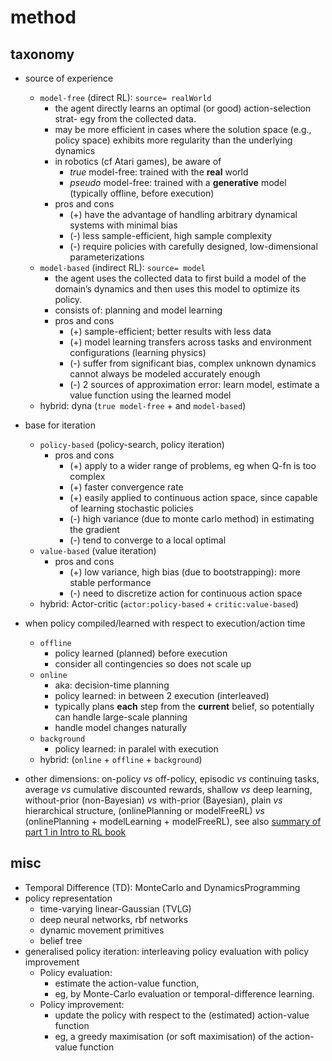 # method

## taxonomy
* source of experience
  * `model-free` (direct RL): `source= realWorld`
    * the agent directly learns an optimal (or good) action-selection strat- egy from the collected data.
    * may be more efficient in cases where the solution space (e.g., policy space) exhibits more regularity than 
      the underlying dynamics
    * in robotics (cf Atari games), be aware of
      * _true_ model-free:
        trained with the **real** world
      * _pseudo_ model-free:
        trained with a **generative** model (typically offline, before execution)
    * pros and cons
      * (+) have the advantage of handling arbitrary dynamical systems with minimal bias
      * (-) less sample-efficient, high sample complexity
      * (-) require policies with carefully designed, low-dimensional parameterizations
  * `model-based` (indirect RL): `source= model`
    * the agent uses the collected data to first build a model of the domain’s dynamics and 
      then uses this model to optimize its policy.
    * consists of: planning and model learning
    * pros and cons
      * (+) sample-efficient; better results with less data
      * (+) model learning transfers across tasks and environment configurations (learning physics)
      * (-) suffer from significant bias, complex unknown dynamics cannot always be modeled accurately enough
      * (-) 2 sources of approximation error: learn model, estimate a value function using the learned model
  * hybrid: dyna (`true model-free` + and `model-based`)

* base for iteration
  * `policy-based` (policy-search, policy iteration)
    * pros and cons
      * (+) apply to a wider range of problems, eg when Q-fn is too complex 
      * (+) faster convergence rate 
      * (+) easily applied to continuous action space, since capable of learning stochastic policies
      * (-) high variance (due to monte carlo method) in estimating the gradient
      * (-) tend to converge to a local optimal
  * `value-based` (value iteration)
    * pros and cons
      * (+) low variance, high bias (due to bootstrapping): more stable performance
      * (-) need to discretize action for continuous action space
  * hybrid: Actor-critic (`actor:policy-based` + `critic:value-based`)

* when policy compiled/learned with respect to execution/action time
  * `offline`
    * policy learned (planned) before execution
    * consider all contingencies so does not scale up
  * `online`
    * aka: decision-time planning
    * policy learned: in between 2 execution (interleaved)
    * typically plans **each** step from the **current** belief, so
      potentially can handle large-scale planning
    * handle model changes naturally
  * `background`
    * policy learned: in paralel with execution
  * hybrid: (`online` + `offline` + `background`)

* other dimensions:
  on-policy _vs_ off-policy,
  episodic _vs_ continuing tasks,
  average _vs_ cumulative discounted rewards,
  shallow _vs_ deep learning,
  without-prior (non-Bayesian) _vs_ with-prior (Bayesian),
  plain _vs_ hierarchical structure,
  (onlinePlanning or modelFreeRL) _vs_ (onlinePlanning + modelLearning + modelFreeRL),
  see also [summary of part 1 in Intro to RL book](https://github.com/tttor/rl-foundation/blob/master/book/rl-intro-sutton2018/part_01_summary.md)
  
## misc
* Temporal Difference (TD):
  MonteCarlo and DynamicsProgramming
* policy representation
  * time-varying linear-Gaussian (TVLG)
  * deep neural networks, rbf networks
  * dynamic movement primitives
  * belief tree
* generalised policy iteration: interleaving policy evaluation with policy improvement 
  * Policy evaluation:
    * estimate the action-value function, 
    * eg, by Monte-Carlo evaluation or temporal-difference learning. 
  * Policy improvement:
    * update the policy with respect to the (estimated) action-value function
    * eg, a greedy maximisation (or soft maximisation) of the action-value function
